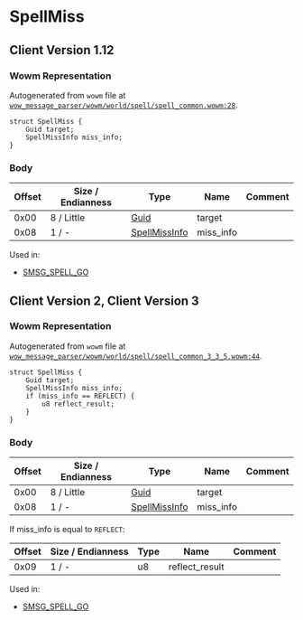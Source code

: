 # SpellMiss

## Client Version 1.12

### Wowm Representation

Autogenerated from `wowm` file at [`wow_message_parser/wowm/world/spell/spell_common.wowm:28`](https://github.com/gtker/wow_messages/tree/main/wow_message_parser/wowm/world/spell/spell_common.wowm#L28).
```rust,ignore
struct SpellMiss {
    Guid target;
    SpellMissInfo miss_info;
}
```
### Body

| Offset | Size / Endianness | Type | Name | Comment |
| ------ | ----------------- | ---- | ---- | ------- |
| 0x00 | 8 / Little | [Guid](../types/packed-guid.md) | target |  |
| 0x08 | 1 / - | [SpellMissInfo](spellmissinfo.md) | miss_info |  |


Used in:
* [SMSG_SPELL_GO](smsg_spell_go.md)

## Client Version 2, Client Version 3

### Wowm Representation

Autogenerated from `wowm` file at [`wow_message_parser/wowm/world/spell/spell_common_3_3_5.wowm:44`](https://github.com/gtker/wow_messages/tree/main/wow_message_parser/wowm/world/spell/spell_common_3_3_5.wowm#L44).
```rust,ignore
struct SpellMiss {
    Guid target;
    SpellMissInfo miss_info;
    if (miss_info == REFLECT) {
        u8 reflect_result;
    }
}
```
### Body

| Offset | Size / Endianness | Type | Name | Comment |
| ------ | ----------------- | ---- | ---- | ------- |
| 0x00 | 8 / Little | [Guid](../types/packed-guid.md) | target |  |
| 0x08 | 1 / - | [SpellMissInfo](spellmissinfo.md) | miss_info |  |

If miss_info is equal to `REFLECT`:

| Offset | Size / Endianness | Type | Name | Comment |
| ------ | ----------------- | ---- | ---- | ------- |
| 0x09 | 1 / - | u8 | reflect_result |  |


Used in:
* [SMSG_SPELL_GO](smsg_spell_go.md)

